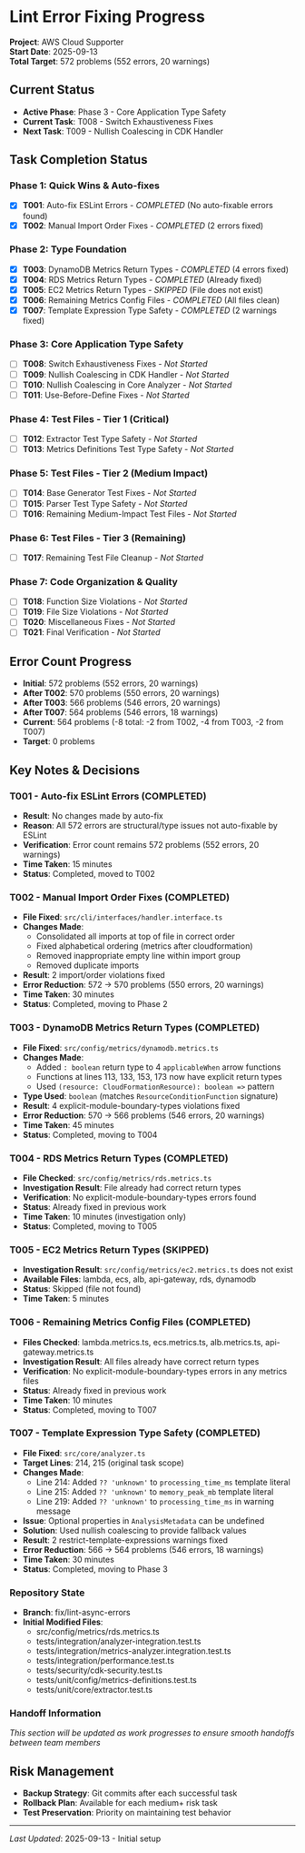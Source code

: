 # Lint Error Fixing Progress

**Project**: AWS Cloud Supporter  
**Start Date**: 2025-09-13  
**Total Target**: 572 problems (552 errors, 20 warnings)  

## Current Status
- **Active Phase**: Phase 3 - Core Application Type Safety  
- **Current Task**: T008 - Switch Exhaustiveness Fixes
- **Next Task**: T009 - Nullish Coalescing in CDK Handler

## Task Completion Status

### Phase 1: Quick Wins & Auto-fixes
- [x] **T001**: Auto-fix ESLint Errors - *COMPLETED* (No auto-fixable errors found)
- [x] **T002**: Manual Import Order Fixes - *COMPLETED* (2 errors fixed)

### Phase 2: Type Foundation  
- [x] **T003**: DynamoDB Metrics Return Types - *COMPLETED* (4 errors fixed)
- [x] **T004**: RDS Metrics Return Types - *COMPLETED* (Already fixed)
- [x] **T005**: EC2 Metrics Return Types - *SKIPPED* (File does not exist)
- [x] **T006**: Remaining Metrics Config Files - *COMPLETED* (All files clean)
- [x] **T007**: Template Expression Type Safety - *COMPLETED* (2 warnings fixed)

### Phase 3: Core Application Type Safety
- [ ] **T008**: Switch Exhaustiveness Fixes - *Not Started*
- [ ] **T009**: Nullish Coalescing in CDK Handler - *Not Started*
- [ ] **T010**: Nullish Coalescing in Core Analyzer - *Not Started*
- [ ] **T011**: Use-Before-Define Fixes - *Not Started*

### Phase 4: Test Files - Tier 1 (Critical)
- [ ] **T012**: Extractor Test Type Safety - *Not Started*
- [ ] **T013**: Metrics Definitions Test Type Safety - *Not Started*

### Phase 5: Test Files - Tier 2 (Medium Impact)
- [ ] **T014**: Base Generator Test Fixes - *Not Started*
- [ ] **T015**: Parser Test Type Safety - *Not Started*
- [ ] **T016**: Remaining Medium-Impact Test Files - *Not Started*

### Phase 6: Test Files - Tier 3 (Remaining)
- [ ] **T017**: Remaining Test File Cleanup - *Not Started*

### Phase 7: Code Organization & Quality
- [ ] **T018**: Function Size Violations - *Not Started*
- [ ] **T019**: File Size Violations - *Not Started*
- [ ] **T020**: Miscellaneous Fixes - *Not Started*
- [ ] **T021**: Final Verification - *Not Started*

## Error Count Progress
- **Initial**: 572 problems (552 errors, 20 warnings)
- **After T002**: 570 problems (550 errors, 20 warnings) 
- **After T003**: 566 problems (546 errors, 20 warnings)
- **After T007**: 564 problems (546 errors, 18 warnings)
- **Current**: 564 problems (-8 total: -2 from T002, -4 from T003, -2 from T007)
- **Target**: 0 problems

## Key Notes & Decisions

### T001 - Auto-fix ESLint Errors (COMPLETED)
- **Result**: No changes made by auto-fix
- **Reason**: All 572 errors are structural/type issues not auto-fixable by ESLint
- **Verification**: Error count remains 572 problems (552 errors, 20 warnings)
- **Time Taken**: 15 minutes
- **Status**: Completed, moved to T002

### T002 - Manual Import Order Fixes (COMPLETED)
- **File Fixed**: `src/cli/interfaces/handler.interface.ts`
- **Changes Made**: 
  - Consolidated all imports at top of file in correct order
  - Fixed alphabetical ordering (metrics after cloudformation)
  - Removed inappropriate empty line within import group
  - Removed duplicate imports
- **Result**: 2 import/order violations fixed
- **Error Reduction**: 572 → 570 problems (550 errors, 20 warnings)
- **Time Taken**: 30 minutes
- **Status**: Completed, moving to Phase 2

### T003 - DynamoDB Metrics Return Types (COMPLETED)
- **File Fixed**: `src/config/metrics/dynamodb.metrics.ts`
- **Changes Made**: 
  - Added `: boolean` return type to 4 `applicableWhen` arrow functions
  - Functions at lines 113, 133, 153, 173 now have explicit return types
  - Used `(resource: CloudFormationResource): boolean =>` pattern
- **Type Used**: `boolean` (matches `ResourceConditionFunction` signature)
- **Result**: 4 explicit-module-boundary-types violations fixed
- **Error Reduction**: 570 → 566 problems (546 errors, 20 warnings)
- **Time Taken**: 45 minutes
- **Status**: Completed, moving to T004

### T004 - RDS Metrics Return Types (COMPLETED)
- **File Checked**: `src/config/metrics/rds.metrics.ts`
- **Investigation Result**: File already had correct return types
- **Verification**: No explicit-module-boundary-types errors found
- **Status**: Already fixed in previous work
- **Time Taken**: 10 minutes (investigation only)
- **Status**: Completed, moving to T005

### T005 - EC2 Metrics Return Types (SKIPPED)
- **Investigation Result**: `src/config/metrics/ec2.metrics.ts` does not exist
- **Available Files**: lambda, ecs, alb, api-gateway, rds, dynamodb
- **Status**: Skipped (file not found)
- **Time Taken**: 5 minutes

### T006 - Remaining Metrics Config Files (COMPLETED)
- **Files Checked**: lambda.metrics.ts, ecs.metrics.ts, alb.metrics.ts, api-gateway.metrics.ts
- **Investigation Result**: All files already have correct return types
- **Verification**: No explicit-module-boundary-types errors in any metrics files
- **Status**: Already fixed in previous work
- **Time Taken**: 10 minutes
- **Status**: Completed, moving to T007

### T007 - Template Expression Type Safety (COMPLETED)
- **File Fixed**: `src/core/analyzer.ts`
- **Target Lines**: 214, 215 (original task scope)
- **Changes Made**: 
  - Line 214: Added `?? 'unknown'` to `processing_time_ms` template literal
  - Line 215: Added `?? 'unknown'` to `memory_peak_mb` template literal
  - Line 219: Added `?? 'unknown'` to `processing_time_ms` in warning message
- **Issue**: Optional properties in `AnalysisMetadata` can be undefined
- **Solution**: Used nullish coalescing to provide fallback values
- **Result**: 2 restrict-template-expressions warnings fixed
- **Error Reduction**: 566 → 564 problems (546 errors, 18 warnings)
- **Time Taken**: 30 minutes
- **Status**: Completed, moving to Phase 3

### Repository State
- **Branch**: fix/lint-async-errors
- **Initial Modified Files**: 
  - src/config/metrics/rds.metrics.ts
  - tests/integration/analyzer-integration.test.ts
  - tests/integration/metrics-analyzer.integration.test.ts
  - tests/integration/performance.test.ts
  - tests/security/cdk-security.test.ts
  - tests/unit/config/metrics-definitions.test.ts
  - tests/unit/core/extractor.test.ts

### Handoff Information
*This section will be updated as work progresses to ensure smooth handoffs between team members*

## Risk Management
- **Backup Strategy**: Git commits after each successful task
- **Rollback Plan**: Available for each medium+ risk task
- **Test Preservation**: Priority on maintaining test behavior

---
*Last Updated*: 2025-09-13 - Initial setup